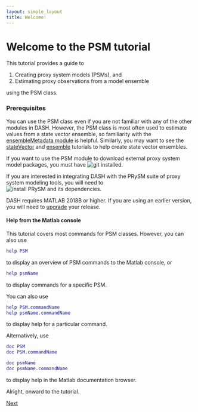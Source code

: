 ```yaml
---
layout: simple_layout
title: Welcome!
---
```


# Welcome to the PSM tutorial

This tutorial provides a guide to

1. Creating proxy system models (PSMs), and
2. Estimating proxy observations from a model ensemble

using the PSM class.

### Prerequisites

You can use the PSM class even if you are not familiar with any of the other modules in DASH. However, the PSM class is most often used to estimate values from a state vector ensemble, so familiarity with the [ensembleMetadata module](../ensembleMetadata/welcome) is helpful. Similarly, you may want to see the [stateVector](../stateVector/welcome) and [ensemble](../ensemble/welcome) tutorials to help create state vector ensembles.

If you want to use the PSM module to download external proxy system model packages, you must have ![git installed](https://git-scm.com/downloads).

If you are interested in integrating DASH with the PRySM suite of proxy system modeling tools, you will need to ![install PRySM and its dependencies](https://github.com/sylvia-dee/PRYSM).

DASH requires MATLAB 2018B or higher. If you are using an earlier version, you will need to [upgrade](https://www.mathworks.com/help/install/ug/upgrade-matlab-release.html) your release.

#### Help from the Matlab console

This tutorial covers most commands for PSM classes. However, you can also use
```matlab
help PSM
```
to display an overview of PSM commands to the Matlab console, or
```matlab
help psmName
```
to display commands for a specific PSM.

You can also use
```matlab
help PSM.commandName
help psmName.commandName
```
to display help for a particular command.

Alternatively, use
```matlab
doc PSM
doc PSM.commandName

doc psmName
doc psmName.commandName
```
to display help in the Matlab documentation browser.

Alright, onward to the tutorial.

[Next](object)
